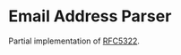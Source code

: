 # Email Address Parser

Partial implementation of [RFC5322](https://datatracker.ietf.org/doc/html/rfc5322).
